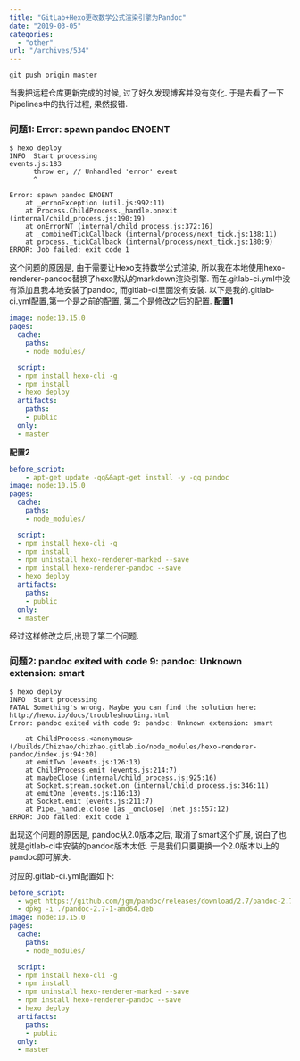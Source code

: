 ```yaml
---
title: "GitLab+Hexo更改数学公式渲染引擎为Pandoc"
date: "2019-03-05"
categories: 
  - "other"
url: "/archives/534"
---
```


```git
git push origin master
```

当我把远程仓库更新完成的时候, 过了好久发现博客并没有变化. 于是去看了一下Pipelines中的执行过程, 果然报错.

### 问题1: Error: spawn pandoc ENOENT

```
$ hexo deploy
INFO  Start processing
events.js:183
      throw er; // Unhandled 'error' event
      ^

Error: spawn pandoc ENOENT
    at _errnoException (util.js:992:11)
    at Process.ChildProcess._handle.onexit (internal/child_process.js:190:19)
    at onErrorNT (internal/child_process.js:372:16)
    at _combinedTickCallback (internal/process/next_tick.js:138:11)
    at process._tickCallback (internal/process/next_tick.js:180:9)
ERROR: Job failed: exit code 1
```

这个问题的原因是, 由于需要让Hexo支持数学公式渲染, 所以我在本地使用hexo-renderer-pandoc替换了hexo默认的markdown渲染引擎. 而在.gitlab-ci.yml中没有添加且我本地安装了pandoc, 而gitlab-ci里面没有安装. 以下是我的.gitlab-ci.yml配置,第一个是之前的配置, 第二个是修改之后的配置. **配置1**

```yml
image: node:10.15.0
pages:
  cache:
    paths:
    - node_modules/

  script:
  - npm install hexo-cli -g
  - npm install
  - hexo deploy
  artifacts:
    paths:
    - public
  only:
  - master
```

**配置2**

```yml
before_script:
    - apt-get update -qq&&apt-get install -y -qq pandoc
image: node:10.15.0
pages:
  cache:
    paths:
    - node_modules/

  script:
  - npm install hexo-cli -g
  - npm install
  - npm uninstall hexo-renderer-marked --save
  - npm install hexo-renderer-pandoc --save
  - hexo deploy
  artifacts:
    paths:
    - public
  only:
  - master
```

经过这样修改之后,出现了第二个问题.

### 问题2: pandoc exited with code 9: pandoc: Unknown extension: smart

```
$ hexo deploy
INFO  Start processing
FATAL Something's wrong. Maybe you can find the solution here: http://hexo.io/docs/troubleshooting.html
Error: pandoc exited with code 9: pandoc: Unknown extension: smart

    at ChildProcess.<anonymous> (/builds/Chizhao/chizhao.gitlab.io/node_modules/hexo-renderer-pandoc/index.js:94:20)
    at emitTwo (events.js:126:13)
    at ChildProcess.emit (events.js:214:7)
    at maybeClose (internal/child_process.js:925:16)
    at Socket.stream.socket.on (internal/child_process.js:346:11)
    at emitOne (events.js:116:13)
    at Socket.emit (events.js:211:7)
    at Pipe._handle.close [as _onclose] (net.js:557:12)
ERROR: Job failed: exit code 1
```

出现这个问题的原因是, pandoc从2.0版本之后, 取消了smart这个扩展, 说白了也就是gitlab-ci中安装的pandoc版本太低. 于是我们只要更换一个2.0版本以上的pandoc即可解决.

对应的.gitlab-ci.yml配置如下:

```yml
before_script:
  - wget https://github.com/jgm/pandoc/releases/download/2.7/pandoc-2.7-1-amd64.deb
  - dpkg -i ./pandoc-2.7-1-amd64.deb
image: node:10.15.0
pages:
  cache:
    paths:
    - node_modules/

  script:
  - npm install hexo-cli -g
  - npm install
  - npm uninstall hexo-renderer-marked --save
  - npm install hexo-renderer-pandoc --save
  - hexo deploy
  artifacts:
    paths:
    - public
  only:
  - master
```
